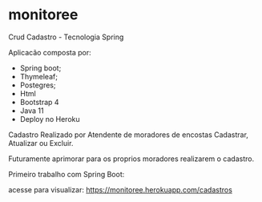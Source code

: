 # monitoree
Crud Cadastro - Tecnologia Spring

Aplicacão composta por:
- Spring boot;
- Thymeleaf; 
- Postegres;
- Html
- Bootstrap 4
- Java 11
- Deploy no Heroku

Cadastro Realizado por Atendente de moradores de encostas
Cadastrar, Atualizar ou Excluir.

Futuramente aprimorar para os proprios moradores realizarem o cadastro.

Primeiro trabalho com Spring Boot:

acesse para visualizar:
https://monitoree.herokuapp.com/cadastros

